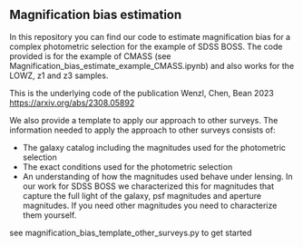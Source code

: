## Magnification bias estimation

In this repository you can find our code to estimate magnification bias for a complex photometric selection for the example of SDSS BOSS. The code provided is for the example of CMASS (see Magnification_bias_estimate_example_CMASS.ipynb) and also works for the LOWZ, z1 and z3 samples.

This is the underlying code of the publication Wenzl, Chen, Bean 2023 https://arxiv.org/abs/2308.05892


We also provide a template to apply our approach to other surveys. The information needed to apply the approach to other surveys consists of:

 * The galaxy catalog including the magnitudes used for the photometric selection
 * The exact conditions used for the photometric selection
 * An understanding of how the magnitudes used behave under lensing. In our work for SDSS BOSS we characterized this for magnitudes that capture the full light of the galaxy, psf magnitudes and aperture magnitudes. If you need other magnitudes you need to characterize them yourself.

 see magnification_bias_template_other_surveys.py to get started

